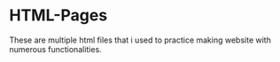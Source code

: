 # HTML-Pages
These are multiple html files that i used to practice making website with numerous functionalities.
